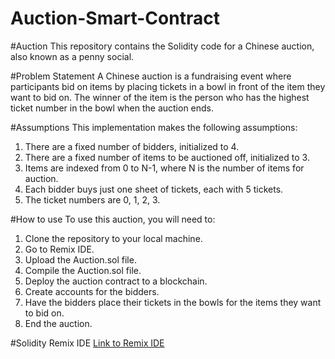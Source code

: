 # Auction-Smart-Contract

#Auction
This repository contains the Solidity code for a Chinese auction, also known as a penny social.

#Problem Statement
A Chinese auction is a fundraising event where participants bid on items by placing tickets in a bowl in front of the item they want to bid on. The winner of the item is the person who has the highest ticket number in the bowl when the auction ends.

#Assumptions
This implementation makes the following assumptions:

1. There are a fixed number of bidders, initialized to 4.
2. There are a fixed number of items to be auctioned off, initialized to 3.
3. Items are indexed from 0 to N-1, where N is the number of items for auction.
4. Each bidder buys just one sheet of tickets, each with 5 tickets.
5. The ticket numbers are 0, 1, 2, 3.

#How to use
To use this auction, you will need to:

1. Clone the repository to your local machine.
2. Go to Remix IDE.
3. Upload the Auction.sol file.
4. Compile the Auction.sol file.
5. Deploy the auction contract to a blockchain.
6. Create accounts for the bidders.
7. Have the bidders place their tickets in the bowls for the items they want to bid on.
8. End the auction.

#Solidity Remix IDE
[Link to Remix IDE](https://remix.ethereum.org/)
